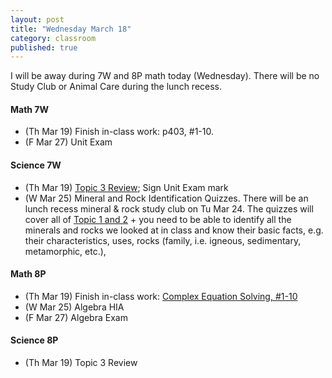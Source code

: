 ```yaml
---
layout: post
title: "Wednesday March 18"
category: classroom
published: true
---
```

<div class="alert alert-info" role="alert">
<p>I will be away during 7W and 8P math today (Wednesday). There will be no Study Club or Animal Care during the lunch recess.</p>
</div>

#### Math 7W
* (Th Mar 19) Finish in-class work: p403, #1-10.
* (F Mar 27) Unit Exam

#### Science 7W
* (Th Mar 19) <a href="https://www.dropbox.com/s/wec2619tebjggqd/Science%20Focus%207%20-%20Planet%20Earth%20-%20Topic%201-3.pdf?dl=0">Topic 3 Review</a>; Sign Unit Exam mark
* (W Mar 25) Mineral and Rock Identification Quizzes. There will be an lunch recess mineral & rock study club on Tu Mar 24. The quizzes will cover all of <a href="https://www.dropbox.com/s/wec2619tebjggqd/Science%20Focus%207%20-%20Planet%20Earth%20-%20Topic%201-3.pdf?dl=0">Topic 1 and 2</a> + you need to be able to identify all the minerals and rocks we looked at in class and know their basic facts, e.g. their characteristics, uses, rocks (family, i.e. igneous, sedimentary, metamorphic, etc.), 

#### Math 8P
* (Th Mar 19) Finish in-class work: <a href="https://www.dropbox.com/s/2b3zv77p6gmw4o0/WS%20Complex%20Equation%20Solving.pdf?dl=0">Complex Equation Solving, #1-10</a>
* (W Mar 25) Algebra HIA
* (F Mar 27) Algebra Exam

#### Science 8P
* (Th Mar 19) Topic 3 Review
